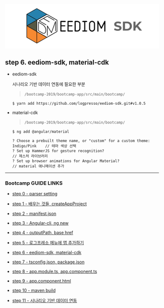 <img src="images/eediomsdk.png">

## step 6. eediom-sdk, material-cdk

- eediom-sdk

	시나리오 기반 데이터 연동에 필요한 부분


	>`/bootcamp-2019/bootcamp-app/src/main/bootcamp/`

	```
	$ yarn add https://github.com/logpresso/eediom-sdk.git#v1.0.5
	```
 
- material-cdk

	>`/bootcamp-2019/bootcamp-app/src/main/bootcamp/`

	```
	$ ng add @angular/material
	```
	```
	? Choose a prebuilt theme name, or "custom" for a custom theme: Indigo/Pink    // 테마 색상 선택
	? Set up HammerJS for gesture recognition?                                     // 제스처 라이브러리
	? Set up browser animations for Angular Material?                              // material 애니메이션 추가
	```

---
### Bootcamp GUIDE LINKS
* [step 0 - parser setting](step0.md)
	
* [step 1 - 배우는 것들, createAppProject](step1.md)

* [step 2 - manifest.json](step2.md)

* [step 3 - Angular-cli, ng new](step3.md)

* [step 4 - outputPath, base href](step4.md)

* [step 5 - 로그프레소 메뉴에 앱 추가하기](step5.md)

* [step 6 - eediom-sdk, material-cdk](step6.md)

* [step 7 - tsconfig.json, package.json](step7.md)

* [step 8 - app.module.ts, app.component.ts](step8.md)

* [step 9 - app.component.html](step9.md)

* [step 10 - maven build](step10.md)

* [step 11 - 시나리오 기반 데이터 연동](step11.md)